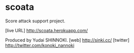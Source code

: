 scoata
======
Score attack support project.

[live URL] http://scoata.herokuapp.com/

Produced by Yudai SHINNOKI.
[web] http://sinki.cc/
[twitter] http://twitter.com/konoki_nannoki

